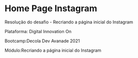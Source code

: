 # Home Page Instagram

Resolução do desafio - Recriando a página inicial do Instagram

Plataforma: Digital Innovation On

Bootcamp:Decola Dev Avanade 2021

Módulo:Recriando a página inicial do Instagram


